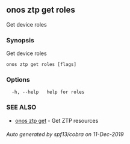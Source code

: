 ## onos ztp get roles

Get device roles

### Synopsis

Get device roles

```
onos ztp get roles [flags]
```

### Options

```
  -h, --help   help for roles
```

### SEE ALSO

* [onos ztp get](onos_ztp_get.md)	 - Get ZTP resources

###### Auto generated by spf13/cobra on 11-Dec-2019

